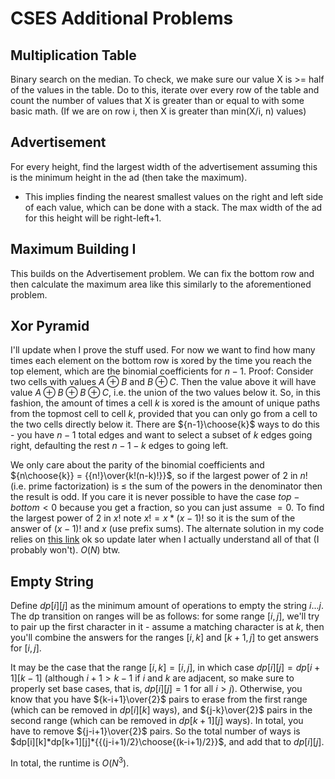 # CSES Additional Problems

## Multiplication Table
Binary search on the median. To check, we make sure our value X is >= half of the values in the table.
Do to this, iterate over every row of the table and count the number of values that X is greater than or equal to with some basic math.
(If we are on row i, then X is greater than min(X/i, n) values)

## Advertisement
For every height, find the largest width of the advertisement assuming this is the minimum height in the ad (then take the maximum).
 - This implies finding the nearest smallest values on the right and left side of each value, which can be done with a stack.
The max width of the ad for this height will be right-left+1.

## Maximum Building I
This builds on the Advertisement problem. We can fix the bottom row and then calculate the maximum area like this similarly to the aforementioned problem.

## Xor Pyramid
I'll update when I prove the stuff used. For now we want to find how many times each element on the bottom row is xored by the time you reach the top element, which are the binomial coefficients for $n-1$. Proof: Consider two cells with values $A\oplus{B}$ and $B\oplus{C}$. Then the value above it will have value $A\oplus{B}\oplus{B}\oplus{C}$, i.e. the union of the two values below it. So, in this fashion, the amount of times a cell $k$ is xored is the amount of unique paths from the topmost cell to cell $k$, provided that you can only go from a cell to the two cells directly below it. There are ${n-1}\choose{k}$ ways to do this - you have $n-1$ total edges and want to select a subset of $k$ edges going right, defaulting the rest $n-1-k$ edges to going left.

We only care about the parity of the binomial coefficients and ${n\choose{k}} = {{n!}\over{k!(n-k)!}}$, so if the largest power of 2 in $n!$ (i.e. prime factorization) is $\le$ the sum of the powers in the denominator then the result is odd. If you care it is never possible to have the case $top-bottom < 0$ because you get a fraction, so you can just assume $= 0$. To find the largest power of $2$ in $x!$ note $x! = x*(x-1)!$ so it is the sum of the answer of $(x-1)!$ and $x$ (use prefix sums). The alternate solution in my code relies on [this link](https://math.stackexchange.com/questions/11002/cn-p-even-or-odd) ok so update later when I actually understand all of that (I probably won't). $O(N)$ btw.

## Empty String
Define $dp[i][j]$ as the minimum amount of operations to empty the string $i...j$. The dp transition on ranges will be as follows: for some range $[i,j]$, we'll try to pair up the first character in it - assume a matching character is at $k$, then you'll combine the answers for the ranges $[i,k]$ and $[k+1,j]$ to get answers for $[i,j]$. 

It may be the case that the range $[i,k] = [i,j]$, in which case $dp[i][j]=dp[i+1][k-1]$ (although $i+1>k-1$ if $i$ and $k$ are adjacent, so make sure to properly set base cases, that is, $dp[i][j]=1$ for all $i>j$). Otherwise, you know that you have ${k-i+1}\over{2}$ pairs to erase from the first range (which can be removed in $dp[i][k]$ ways), and ${j-k}\over{2}$ pairs in the second range (which can be removed in $dp[k+1][j]$ ways). In total, you have to remove ${j-i+1}\over{2}$ pairs. So the total number of ways is $dp[i][k]*dp[k+1][j]*{{(j-i+1)/2}\choose{(k-i+1)/2}}$, and add that to $dp[i][j]$. 

In total, the runtime is $O(N^3)$.